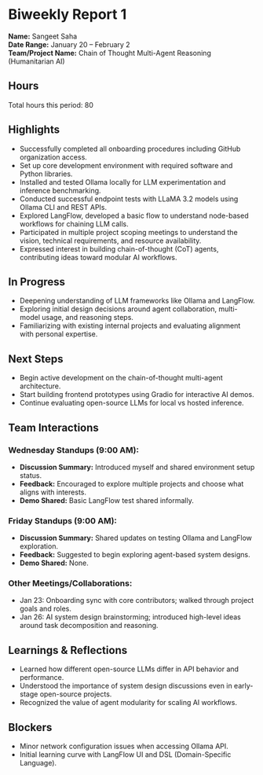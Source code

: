 # Biweekly Report 1
**Name:** Sangeet Saha  
**Date Range:** January 20 – February 2  
**Team/Project Name:** Chain of Thought Multi-Agent Reasoning (Humanitarian AI)

## Hours
Total hours this period: 80

## Highlights
- Successfully completed all onboarding procedures including GitHub organization access.
- Set up core development environment with required software and Python libraries.
- Installed and tested Ollama locally for LLM experimentation and inference benchmarking.
- Conducted successful endpoint tests with LLaMA 3.2 models using Ollama CLI and REST APIs.
- Explored LangFlow, developed a basic flow to understand node-based workflows for chaining LLM calls.
- Participated in multiple project scoping meetings to understand the vision, technical requirements, and resource availability.
- Expressed interest in building chain-of-thought (CoT) agents, contributing ideas toward modular AI workflows.

## In Progress
- Deepening understanding of LLM frameworks like Ollama and LangFlow.
- Exploring initial design decisions around agent collaboration, multi-model usage, and reasoning steps.
- Familiarizing with existing internal projects and evaluating alignment with personal expertise.

## Next Steps
- Begin active development on the chain-of-thought multi-agent architecture.
- Start building frontend prototypes using Gradio for interactive AI demos.
- Continue evaluating open-source LLMs for local vs hosted inference.

## Team Interactions
### Wednesday Standups (9:00 AM):
- **Discussion Summary:** Introduced myself and shared environment setup status.
- **Feedback:** Encouraged to explore multiple projects and choose what aligns with interests.
- **Demo Shared:** Basic LangFlow test shared informally.

### Friday Standups (9:00 AM):
- **Discussion Summary:** Shared updates on testing Ollama and LangFlow exploration.
- **Feedback:** Suggested to begin exploring agent-based system designs.
- **Demo Shared:** None.

### Other Meetings/Collaborations:
- Jan 23: Onboarding sync with core contributors; walked through project goals and roles.
- Jan 26: AI system design brainstorming; introduced high-level ideas around task decomposition and reasoning.

## Learnings & Reflections
- Learned how different open-source LLMs differ in API behavior and performance.
- Understood the importance of system design discussions even in early-stage open-source projects.
- Recognized the value of agent modularity for scaling AI workflows.

## Blockers
- Minor network configuration issues when accessing Ollama API.
- Initial learning curve with LangFlow UI and DSL (Domain-Specific Language).